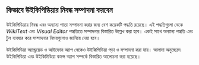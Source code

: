 ## কিভাবে উইকিপিডিয়ার নিবন্ধ সম্পাদনা  করবেন

উইকিপিডিয়ায় নিবন্ধ এবং অন্যান্য পাতা সম্পাদনা করার জন্য বেশ কয়েকটি পদ্ধতি রয়েছে। এই পদ্ধতিগুলো থেকে *WikiText* এবং *Visual Editor* পদ্ধতিতে সম্পাদনার বিস্তারিত উল্লেখ করা হবে। একই সাথে অন্যান্য পদ্ধতি এবং টুল ব্যবহার করে সম্পাদনার নিময়গুলোও জানিয়ে দেয়া হবে। 

উইকিপিডিয়া অ্যান্ড্রয়েড ও আইফোন অ্যাপ থেকেও উইকিপিডিয়া পড়া ও সম্পাদনা করা যায়। আলাদা অনুচ্ছেদে উইকিপিডিয়া এবং উইকিমিডিয়া কমন্স অ্যাপ সম্পর্কে বিস্তারিত আলোচনা করা হয়েছে।

